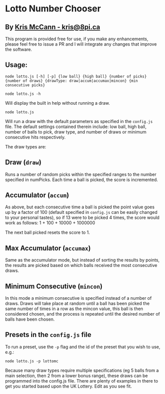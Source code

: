 # Lotto Number Chooser

## By [Kris McCann - kris@8pi.ca](mailto:kris@8pi.ca)

This program is provided free for use, if you make any enhancements, please feel free to issue a PR and I will integrate any changes that improve the software.
## Usage:
```
node lotto.js [-h] [-p] {low ball} {high ball} {number of picks} {number of draws} {drawType: draw|accum|accumax|mincon} {min consecutive picks}
```

```
node lotto.js -h
```
Will display the built in help without running a draw.

```
node lotto.js
```
Will run a draw with the default parameters as specified in the ```config.js``` file. The default settings contained therein include: low ball, high ball, number of balls to pick, draw type, and number of draws or minimum consecutive hits respectively.

The draw types are:

## Draw (```draw```)
Runs a number of random picks within the specified ranges to the number specified in numPicks. Each time a ball is picked, the score is incremented.

## Accumulator (```accum```)
As above, but each consecutive time a ball is picked the point value goes up by a factor of 100 (default specified in ```config.js``` can be easily changed to your personal tastes), so if 13 were to be picked 4 times, the score would work as follows:
1 + 100 + 10000 + 1000000

The next ball picked resets the score to 1.

## Max Accumulator (```accumax```)
Same as the accumulator mode, but instead of sorting the results by points, the results are picked based on which balls received the most consecutive draws.

## Minimum Consecutive (```mincon```)
In this mode a minimum consecutive is specified instead of a number of draws. Draws will take place at random until a ball has been picked the same number of times in a row as the mincon value, this ball is then considered chosen, and the process is repeated until the desired number of balls have been chosen.

## Presets in the ```config.js``` file
To run a preset, use the ```-p``` flag and the id of the preset that you wish to use, e.g.:
```
node lotto.js -p lottomc
```
Because many draw types require multiple specifications (eg 5 balls from a main selection, then 2 from a lower bonus range), these draws can be programmed into the config.js file. There are plenty of examples in there to get you started based upon the UK Lottery. Edit as you see fit.
